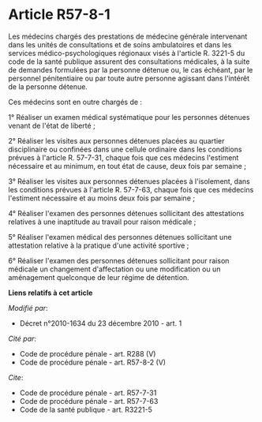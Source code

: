 # Article R57-8-1

Les médecins chargés des prestations de médecine générale intervenant dans les unités de consultations et de soins
ambulatoires et dans les services médico-psychologiques régionaux visés à l'article R. 3221-5 du code de la santé publique
assurent des consultations médicales, à la suite de demandes formulées par la personne détenue ou, le cas échéant, par le
personnel pénitentiaire ou par toute autre personne agissant dans l'intérêt de la personne détenue. 

Ces médecins sont en outre chargés de : 

1° Réaliser un examen médical systématique pour les personnes détenues venant de l'état de liberté ; 

2° Réaliser les visites aux personnes détenues placées au quartier disciplinaire ou confinées dans une cellule ordinaire dans
les conditions prévues à l'article R. 57-7-31, chaque fois que ces médecins l'estiment nécessaire et au minimum, en tout état
de cause, deux fois par semaine ; 

3° Réaliser les visites aux personnes détenues placées à l'isolement, dans les conditions prévues à l'article R. 57-7-63,
chaque fois que ces médecins l'estiment nécessaire et au moins deux fois par semaine ; 

4° Réaliser l'examen des personnes détenues sollicitant des attestations relatives à une inaptitude au travail pour raison
médicale ; 

5° Réaliser l'examen médical des personnes détenues sollicitant une attestation relative à la pratique d'une activité
sportive ; 

6° Réaliser l'examen des personnes détenues sollicitant pour raison médicale un changement d'affectation ou une modification
ou un aménagement quelconque de leur régime de détention.

**Liens relatifs à cet article**

_Modifié par_:

  - Décret n°2010-1634 du 23 décembre 2010 - art. 1

_Cité par_:

  - Code de procédure pénale - art. R288 (V)
  - Code de procédure pénale - art. R57-8-2 (V)

_Cite_:

  - Code de procédure pénale - art. R57-7-31
  - Code de procédure pénale - art. R57-7-63
  - Code de la santé publique - art. R3221-5
